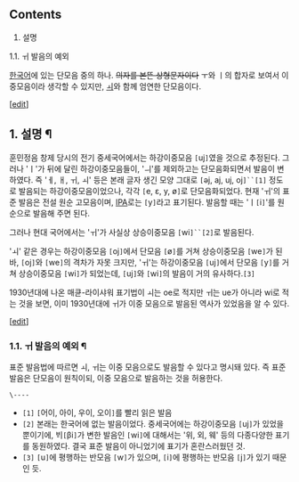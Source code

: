 ## Contents

    

1. 설명 
    

1.1. ㅟ 발음의 예외

[한국어](%ED%95%9C%EA%B5%AD%EC%96%B4.md)에 있는 단모음 중의 하나. <del>의자를 본뜬
상형문자이다</del> ㅜ와 ㅣ의 합자로 보여서 이중모음이라 생각할 수 있지만, [ㅚ](%E3%85%9A.md)와 함께 엄연한
단모음이다.

[[edit](http://rigvedawiki.net/r1/wiki.php/%E3%85%9F?action=edit&section=1)]

## 1. 설명 ¶

훈민정음 창제 당시의 전기 중세국어에서는 하강이중모음 `[`uj`]`였을 것으로 추정된다. 그러나 'ㅣ'가 뒤에 달린 하강이중모음들이,
'ㅢ'를 제외하고는 단모음화되면서 발음이 변하였다. 즉 'ㅔ, ㅐ, ㅟ, ㅚ' 등은 본래 글자 생긴 모양 그대로 `[`əj, aj, uj,
oj`]``[1]` 정도로 발음되는 하강이중모음이었으나, 각각 `[`e, ε, y, ø`]`로 단모음화되었다. 현재 'ㅟ'의 표준 발음은
전설 원순 고모음이며, [IPA](IPA.md)로는 `[`y`]`라고 표기된다. 발음할 때는 'ㅣ`[`i`]`'를 원순으로 발음해 주면
된다.

  

그러나 현대 국어에서는 'ㅟ'가 사실상 상승이중모음 `[`wi`]``[2]`로 발음된다.

  

'ㅚ' 같은 경우는 하강이중모음 `[`oj`]`에서 단모음 `[`ø`]`를 거쳐 상승이중모음 `[`we`]`가 된바, `[`oj`]`와
`[`we`]`의 격차가 자못 크지만, 'ㅟ'는 하강이중모음 `[`uj`]`에서 단모음 `[`y`]`를 거쳐 상승이중모음 `[`wi`]`가
되었는데, `[`uj`]`와 `[`wi`]`의 발음이 거의 유사하다.`[3]`

  

1930년대에 나온 매큔-라이샤워 표기법이 ㅚ는 oe로 적지만 ㅟ는 ue가 아니라 wi로 적는 것을 보면, 이미 1930년대에 ㅟ가 이중
모음으로 발음된 역사가 있었음을 알 수 있다.

  

[[edit](http://rigvedawiki.net/r1/wiki.php/%E3%85%9F?action=edit&section=2)]

### 1.1. ㅟ 발음의 예외 ¶

표준 발음법에 따르면 ㅚ, ㅟ는 이중 모음으로도 발음할 수 있다고 명시돼 있다. 즉 표준 발음은 단모음이 원칙이되, 이중 모음으로 발음하는
것을 허용한다.

`\----`

  * `[1]` `[`어이, 아이, 우이, 오이`]`를 빨리 읽은 발음
  * `[2]` 본래는 한국어에 없는 발음이었다. 중세국어에는 하강이중모음 `[`uj`]`가 있었을 뿐이기에, ᄫᅵ`[`βi`]`가 변한 발음인 `[`wi`]`에 대해서는 '위, 외, 웨' 등의 다종다양한 표기를 동원하였다. 결국 표준 발음이 아니었기에 표기가 혼란스러웠던 것.
  * `[3]` `[`u`]`에 평행하는 반모음 `[`w`]`가 있으며, `[`i`]`에 평행하는 반모음 `[`j`]`가 있기 때문인 듯.

